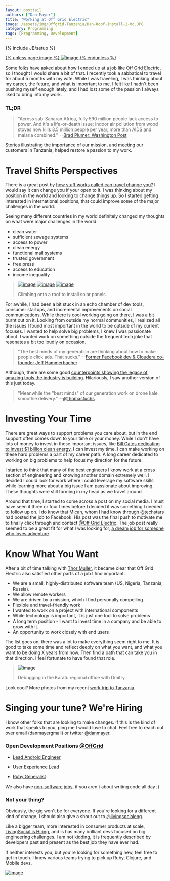 ```yaml
---
layout: posttail
authors: ["Dan Mayer"]
title: "Working at Off Grid Electric"
image: /assets/img/Offgrid-Tanzania/Dan-Roof-Install-2-md.JPG
category: Programming
tags: [Programming, Development]
---
```

{% include JB/setup %}


[{% unless page.image %}
![image](/assets/img/Offgrid-Tanzania/Dan-Roof-Install-2-md.JPG)
{% endunless %}](https://www.mayerdan.com/assets/img/Offgrid-Tanzania/Dan-Roof-Install-2.JPG)

Some folks have asked about how I ended up at a job like [Off Grid Electric](https://medium.com/@Offgrid), so I thought I would share a bit of that. I recently took a sabbatical to travel for about 5 months with my wife. While I was traveling, I was thinking about my career, the future, and what is important to me. I felt like I hadn't been pushing myself enough lately, and I had lost some of the passion I always liked to bring into my work. 

### TL;DR

> "Across sub-Saharan Africa, fully 590 million people lack access to power. And it's a life-or-death issue: Indoor air pollution from wood stoves now kills 3.5 million people per year, more than AIDS and malaria combined." --[Brad Plumer: Washington Post](http://www.washingtonpost.com/blogs/wonkblog/wp/2013/07/02/a-closer-look-at-obamas-7-billion-plan-to-bring-electricity-to-africa/)

Stories illustrating the importance of our mission, and meeting our customers in Tanzania, helped restore a passion to my work. 

# Travel Shifts Perspectives

There is a great post by [how stuff works called can travel change you?](http://adventure.howstuffworks.com/travel-change-you.htm) I would say it can change you if your open to it. I was thinking about my position in the world and looking to change things up. So I started getting interested in international positions, that could improve some of the major challenges in the world.

Seeing many different countries in my world definitely changed <!--more--> my thoughts on what were major challenges in the world:

* clean water
* sufficient sewage systems
* access to power
* clean energy
* functional mail systems
* trusted government
* free press
* access to education
* income inequality


> [![image](/assets/img/Offgrid-Tanzania/Dan-Climb-1-sm.JPG)](https://www.mayerdan.com/assets/img/Offgrid-Tanzania/Dan-Climb-1.JPG)
> [![image](/assets/img/Offgrid-Tanzania/Dan-Climb-2-sm.JPG)](https://www.mayerdan.com/assets/img/Offgrid-Tanzania/Dan-Climb-2.JPG)
> [![image](/assets/img/Offgrid-Tanzania/Dan-Climb-3-sm.JPG)](https://www.mayerdan.com/assets/img/Offgrid-Tanzania/Dan-Climb-3.JPG)
>
> Climbing onto a roof to install solar panels

For awhile, I had been a bit stuck in an echo chamber of dev tools, consumer startups, and incremental improvements on social communications. While there is cool working going on there, I was a bit burnt out on it. Looking from outside my normal communities, I realized all the issues I found most important in the world to be outside of my current focuses. I wanted to help solve big problems, I knew I was passionate about. I wanted work on something outside the frequent tech joke that resonates a bit too loudly on occasion.

> "The best minds of my generation are thinking about how to make people click ads. That sucks." --[Former Facebook dev & Cloudera co-founder Jeff Hammerbacher](http://www.fastcompany.com/3008436/takeaway/why-data-god-jeffrey-hammerbacher-left-facebook-found-cloudera)

Although, there are some good [counterpoints showing the legacy of amazing tools the industry is building](http://readwrite.com/2011/04/21/what-will-this-bubbles-legacy). Hilariously, I saw another version of this just today.

> "Meanwhile the "best minds" of our generation work on drone kale smoothie delivery." --[@thomasfuchs](http://twitter.com/thomasfuchs)


# Investing Your Time

There are great ways to support problems you care about, but in the end support often comes down to your time or your money. While I don't have lots of money to invest in these important issues, like [Bill Gates dedicating to invest $1 billion clean energy](http://www.gatesnotes.com/Energy/Energy-Innovation), I can invest my time. I can make working on these hard problems a part of my career path. A long career dedicated to working on big problems to help focus my direction for the future.

I started to think that many of the best engineers I know work at a cross section of engineering and knowing another domain extremely well. I decided I could look for work where I could leverage my software skills while learning more about a big issue I am passionate about improving. These thoughts were still forming in my head as we travel around.

Around that time, I started to come across a post on my social media. I must have seen it three or four times before I decided it was something I needed to follow up on. I do know that [Micah](http://learntoduck.net/), whom I had know through [@techstars](http://www.techstars.com/) had posted the job to Facebook. His post was the final push to motivate me to finally click through and contact [@Off Grid Electric](https://twitter.com/offgride). The job post really seemed to be a great fit for what I was looking for, [a dream job for someone who loves adventure](https://medium.com/electric-africa/a-dream-job-for-someone-who-loves-adventure-d256b8d21a97).

# Know What You Want 

After a bit of time talking with [Thor Muller](https://twitter.com/tempo), it became clear that Off Grid Electric also satisfied other parts of a job I find important.

* We are a small, highly-distributed software team (US, Nigeria, Tanzania, Russia).
* We allow remote workers
* We are driven by a mission, which I find personally compelling
* Flexible and travel-friendly work
* I wanted to work on a project with international components
* While technology is important, it is just one tool to solve problems
* A long term position - I want to invest time in a company and be able to grow with it.
* An opportunity to work closely with end users

The list goes on, there was a lot to make everything seem right to me. It is good to take some time and reflect deeply on what you want, and what you want to be doing X years from now. Then find a path that can take you in that direction. I feel fortunate to have found that role.

> [![image](/assets/img/Offgrid-Tanzania/Mpower-Regional-Office-2-sm.jpg)](https://www.mayerdan.com/assets/img/Offgrid-Tanzania/Mpower-Regional-Office-2.jpg)
>
> Debugging in the Karatu regional office with Dmitry

Look cool? More photos from my recent [work trip to Tanzania](https://goo.gl/photos/4vqLQMisFRjPJ1jQA). 

# Singing your tune? We're Hiring

I know other folks that are looking to make changes. If this is the kind of work that speaks to you, ping me I would love to chat. Feel free to reach out over email (danmayer<at>gmail) or twitter [@danmayer](http://twitter.com/danmayer). 

### Open Development Positions [@OffGrid](https://medium.com/@Offgrid)

* [Lead Android Engineer](https://medium.com/electric-africa/lead-android-engineer-d35e149745e3)

* [User Experience Lead](https://medium.com/electric-africa/surge-ui-engineer-c0d116f06d71)

* [Ruby Generalist](https://medium.com/electric-africa/surge-platform-developer-274d3b9f2a69)

We also have [non-software jobs](http://offgrid-electric.com/jobs/), if you aren't about writing code all day ;)

### Not your thing?

Obviously, the gig won't be for everyone. If you're looking for a different kind of change, I should also give a shout out to [@livingsocialeng](https://twitter.com/livingsocialeng).

Like a bigger team, more interested in consumer products at scale, [LivingSocial is Hiring](http://jobs.livingsocial.com/careers/departments/engineering-software-development/), and is has many brilliant devs focused on big engineering challenges. I am not kidding, it is frequently described by developers past and present as the best job they have ever had.

If neither interests you, but you're looking for something new, feel free to get in touch. I know various teams trying to pick up Ruby, Clojure, and Mobile devs.

[![image](/assets/img/Offgrid-Tanzania/Arusha-Park-Dan-Thor-Waterfall-sm.jpg)](http://www.mayerdan.com/assets/img/Offgrid-Tanzania/Arusha-Park-Dan-Thor-Waterfall.jpg)
